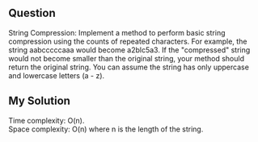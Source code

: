 ## Question
String Compression: Implement a method to perform basic string compression using the counts
of repeated characters. For example, the string aabcccccaaa would become a2blc5a3. If the
"compressed" string would not become smaller than the original string, your method should return
the original string. You can assume the string has only uppercase and lowercase letters (a - z). 

## My Solution
Time complexity: O(n). <br>
Space complexity: O(n) where n is the length of the string.